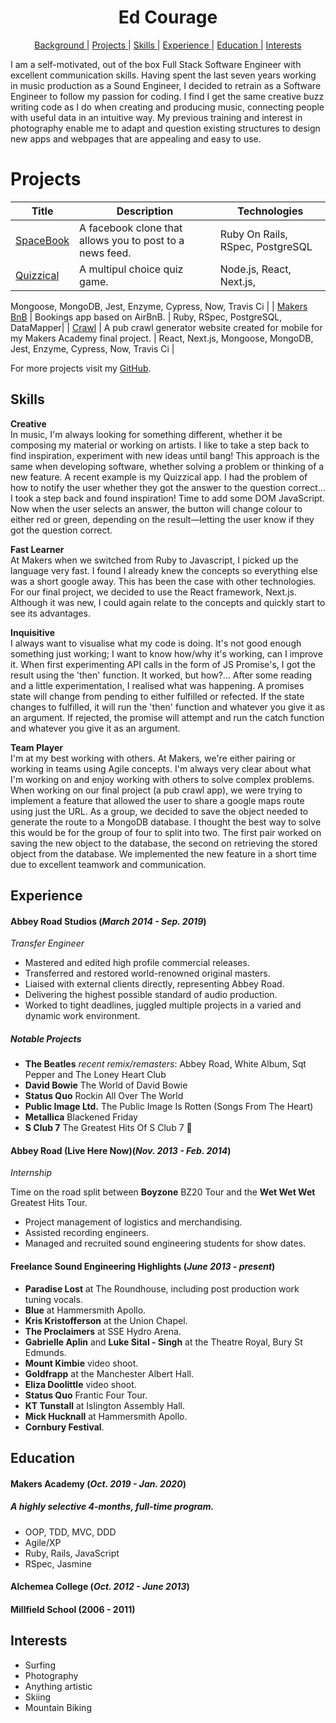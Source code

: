 <h1 align="center">Ed Courage</h1>


<div align="center">


[Background ](#background) |
[Projects ](#projects) |
[Skills ](#skills) |
[Experience ](#experience) |
[Education ](#education) |
[Interests ](#interests)

</div>

I am a self-motivated, out of the box Full Stack Software Engineer with excellentcommunication skills. Having spent the last seven years working in music production as aSound Engineer, I decided to retrain as a Software Engineer to follow my passion forcoding. I find I get the same creative buzz writing code as I do when creating andproducing music, connecting people with useful data in an intuitive way. My previoustraining and interest in photography enable me to adapt and question existing structuresto design new apps and webpages that are appealing and easy to use.

# Projects



| Title       | Description           | Technologies  |
|--|--|--|
| [SpaceBook](https://github.com/edcourage/SpaceBook) | A facebook clone that allows you to post to a news feed. | Ruby On Rails, RSpec, PostgreSQL |
| [Quizzical](https://github.com/edcourage/Quizzical_quiz_app_sinatra) | A multipul choice quiz game. | Node.js, React, Next.js,Mongoose, MongoDB, Jest, Enzyme, Cypress, Now, Travis Ci |
| [Makers BnB](https://github.com/edcourage/makersbnb) | Bookings app based on AirBnB. | Ruby, RSpec, PostgreSQL, DataMapper|
| [Crawl](https://github.com/edcourage/Crawl)  | A pub crawl generator website created for mobile for my Makers Academy final project. |  React, Next.js, Mongoose, MongoDB, Jest, Enzyme, Cypress, Now, Travis Ci |


 For more projects visit my [GitHub](https://github.com/edcourage).

## Skills





**Creative** <br>
In music, I'm always looking for something different, whether it be composing my material or working on artists. I like to take a step back to find inspiration, experiment with new ideas until bang! This approach is the same when developing software, whether solving a problem or thinking of a new feature. A recent example is my Quizzical app. I had the problem of how to notify the user whether they got the answer to the question correct... I took a step back and found inspiration! Time to add some DOM JavaScript. Now when the user selects an answer, the button will change colour to either red or green, depending on the result—letting the user know if they got the question correct.

**Fast Learner** <br>
At Makers when we switched from Ruby to Javascript, I picked up the language very fast. I found I already knew the concepts so everything else was a short google away. This has been the case with other technologies. For our final project, we decided to use the React framework, Next.js. Although it was new, I could again relate to the concepts and quickly start to see its advantages.

**Inquisitive** <br>
I always want to visualise what my code is doing. It's not good enough something just working; I want to know how/why it's working, can I improve it. When first experimenting API calls in the form of JS Promise's, I got the result using the 'then' function. It worked, but how?... After some reading and a little experimentation, I realised what was happening. A promises state will change from pending to either fulfilled or refected. If the state changes to fulfilled, it will run the 'then' function and whatever you give it as an argument. If rejected, the promise will attempt and run the catch function and whatever you give it as an argument.

**Team Player** <br>
I'm at my best working with others. At Makers, we're either pairing or working in teams using Agile concepts. I'm always very clear about what I'm working on and enjoy working with others to solve complex problems. When working on our final project (a pub crawl app), we were trying to implement a feature that allowed the user to share a google maps route using just the URL. As a group, we decided to save the object needed to generate the route to a MongoDB database. I thought the best way to solve this would be for the group of four to split into two. The first pair worked on saving the new object to the database, the second on retrieving the stored object from the database. We implemented the new feature in a short time due to excellent teamwork and communication.

## Experience

#### Abbey Road Studios (_March 2014 - Sep. 2019_)
_Transfer Engineer_

- Mastered and edited high profile commercial releases.- Transferred and restored world-renowned original masters.- Liaised with external clients directly, representing Abbey Road.- Delivering the highest possible standard of audio production.- Worked to tight deadlines, juggled multiple projects in avaried and dynamic work environment.

##### Notable Projects

- **The Beatles** _recent remix/remasters_: Abbey Road, White Album, Sqt Pepper and The Loney Heart Club
- **David Bowie** The World of David Bowie
- **Status Quo** Rockin All Over The World
- **Public Image Ltd.** The Public Image Is Rotten (Songs From The Heart)
- **Metallica** Blackened Friday
- **S Club 7** The Greatest Hits Of S Club 7 😬

#### Abbey Road (Live Here Now)(_Nov. 2013 - Feb. 2014_)
_Internship_

Time on the road split between **Boyzone** BZ20 Tour and the **Wet Wet Wet** Greatest Hits Tour.

- Project management of logistics and merchandising.
- Assisted recording engineers.
- Managed and recruited soundengineering students for show dates.




#### Freelance Sound Engineering Highlights (_June 2013 - present_)

-	**Paradise Lost** at The Roundhouse, including post production work tuning vocals.
-	**Blue** at Hammersmith Apollo.
-	**Kris Kristofferson** at the Union Chapel.
-	**The Proclaimers** at SSE Hydro Arena.
-	**Gabrielle Aplin** and **Luke Sital - Singh** at the Theatre Royal, Bury St Edmunds.
-	**Mount Kimbie** video shoot.
-	**Goldfrapp** at the Manchester Albert Hall.
-	**Eliza Doolittle** video shoot.
-	**Status Quo** Frantic Four Tour.
-	**KT Tunstall** at Islington Assembly Hall.
-	**Mick Hucknall** at Hammersmith Apollo.
-	**Cornbury Festival**.




## Education

#### Makers Academy (_Oct. 2019 - Jan. 2020_)

##### A highly selective 4-months, full-time program.

- OOP, TDD, MVC, DDD
- Agile/XP
- Ruby, Rails, JavaScript
- RSpec, Jasmine


#### Alchemea College (_Oct. 2012 - June 2013_)

#### Millfield School (2006 - 2011)




## Interests

- Surfing
- Photography
- Anything artistic
- Skiing
- Mountain Biking                              
